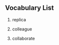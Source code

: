 ## Vocabulary List

1. replica<VocabularyAudio vocabulary="replica" />

2. colleague
3. collaborate
